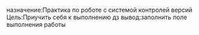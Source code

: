 назначение:Практика по роботе с системой контролей версий
Цель:Приучить себя к выполнению дз
вывод:заполнить поле выполнения работы


